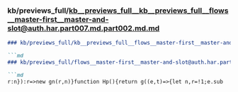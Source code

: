 ### kb/previews_full/kb__previews_full__kb__previews_full__flows__master-first__master-and-slot@auth.har.part007.md.part002.md.md

```md
### kb/previews_full/kb__previews_full__flows__master-first__master-and-slot@auth.har.part007.md.part002.md

```md
### kb/previews_full/flows__master-first__master-and-slot@auth.har.part007.md (part 002)

```md
r:n}):r=>new gn(r,n)}function Hp(){return g((e,t)=>{let n,r=!1;e.sub
```

```

```

```
